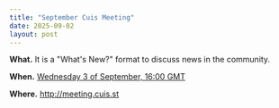 ```yaml
---
title: "September Cuis Meeting"
date: 2025-09-02
layout: post
---
```


**What.** It is a "What's New?" format to discuss news in the community. 

**When.** [Wednesday 3 of September, 16:00 GMT](https://timee.io/20250903T1600?tl=Cuis%20June%20meeting)

**Where.** http://meeting.cuis.st
